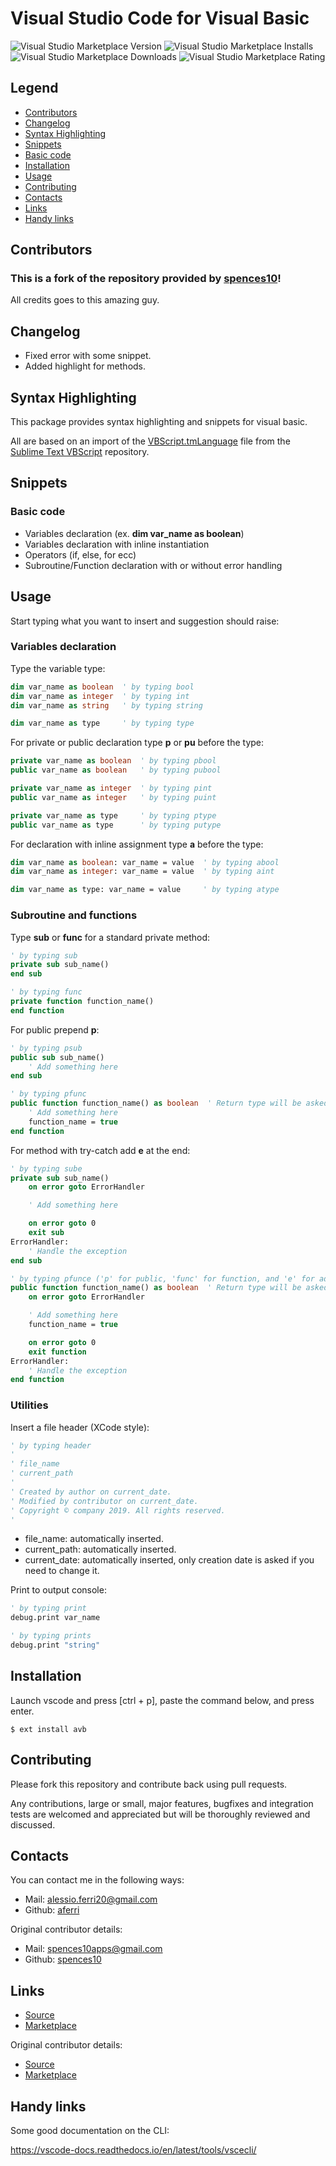 # Visual Studio Code for Visual Basic

![Visual Studio Marketplace Version](https://img.shields.io/visual-studio-marketplace/v/aferri.avb?color=brightgreen&label=version&logo=visual-studio-code)
![Visual Studio Marketplace Installs](https://img.shields.io/visual-studio-marketplace/i/aferri.avb?color=blueviolet&label=installs&logo=visual-studio-code)
![Visual Studio Marketplace Downloads](https://img.shields.io/visual-studio-marketplace/d/aferri.avb?color=blue&label=downloads&logo=visual-studio-code)
![Visual Studio Marketplace Rating](https://img.shields.io/visual-studio-marketplace/r/aferri.avb?color=yellow&label=rating&logo=visual-studio-code)

## Legend
- [Contributors](#contributors)
- [Changelog](#changelog)
- [Syntax Highlighting](#syntax-highlighting)
- [Snippets](#snippets)
- [Basic code](#basic-code)
- [Installation](#installation)
- [Usage](#usage)
- [Contributing](#contributing)
- [Contacts](#contacts)
- [Links](#links)
- [Handy links](#handy-links)


## Contributors

### This is a fork of the repository provided by [spences10](https://github.com/spences10)!
All credits goes to this amazing guy.


## Changelog

- Fixed error with some snippet.
- Added highlight for methods.


## Syntax Highlighting

This package provides syntax highlighting and snippets for visual basic.

All are based on an import of the [VBScript.tmLanguage](https://github.com/SublimeText/VBScript/blob/master/VBScript.tmLanguage)
file from the [Sublime Text VBScript](https://github.com/SublimeText/VBScript) repository.


## Snippets

### Basic code
- Variables declaration (ex. **dim var_name as boolean**)
- Variables declaration with inline instantiation
- Operators (if, else, for ecc)
- Subroutine/Function declaration with or without error handling

## Usage

Start typing what you want to insert and suggestion should raise:

### Variables declaration

Type the variable type:

```vb
dim var_name as boolean  ' by typing bool
dim var_name as integer  ' by typing int
dim var_name as string   ' by typing string

dim var_name as type     ' by typing type
```

For private or public declaration type **p** or **pu** before the type:

```vb
private var_name as boolean  ' by typing pbool
public var_name as boolean   ' by typing pubool

private var_name as integer  ' by typing pint
public var_name as integer   ' by typing puint

private var_name as type     ' by typing ptype
public var_name as type      ' by typing putype
```

For declaration with inline assignment type **a** before the type:

```vb
dim var_name as boolean: var_name = value  ' by typing abool
dim var_name as integer: var_name = value  ' by typing aint

dim var_name as type: var_name = value     ' by typing atype
```

### Subroutine and functions

Type **sub** or **func** for a standard private method:

```vb
' by typing sub
private sub sub_name()
end sub

' by typing func
private function function_name()
end function
```

For public prepend **p**:

```vb
' by typing psub
public sub sub_name()
    ' Add something here
end sub

' by typing pfunc
public function function_name() as boolean  ' Return type will be asked when inserting the snippet
    ' Add something here
    function_name = true
end function
```

For method with try-catch add **e** at the end:

```vb
' by typing sube
private sub sub_name()
    on error goto ErrorHandler

    ' Add something here

    on error goto 0
    exit sub
ErrorHandler:
    ' Handle the exception
end sub

' by typing pfunce ('p' for public, 'func' for function, and 'e' for add error handling)
public function function_name() as boolean  ' Return type will be asked when inserting the snippet
    on error goto ErrorHandler

    ' Add something here
    function_name = true

    on error goto 0
    exit function
ErrorHandler:
    ' Handle the exception
end function
```

### Utilities

Insert a file header (XCode style):

```vb
' by typing header
'
' file_name
' current_path
'
' Created by author on current_date.
' Modified by contributor on current_date.
' Copyright © company 2019. All rights reserved.
'
```
- file_name: automatically inserted.
- current_path: automatically inserted.
- current_date: automatically inserted, only creation date is asked if you need to change it.

Print to output console:

```vb
' by typing print
debug.print var_name

' by typing prints
debug.print "string"
```

## Installation

Launch vscode and press [ctrl + p], paste the command below, and press enter.

```
$ ext install avb
```

## Contributing

Please fork this repository and contribute back using pull requests.

Any contributions, large or small, major features, bugfixes and
integration tests are welcomed and appreciated but will be thoroughly
reviewed and discussed.

## Contacts

You can contact me in the following ways:
- Mail: [alessio.ferri20@gmail.com](mailto:alessio.ferri20@gmail.com)
- Github: [aferri](https://github.com/aferri-alstom)

Original contributor details:
- Mail: [spences10apps@gmail.com](mailto:spences10apps@gmail.com)
- Github: [spences10](https://github.com/spences10)

## Links

- [Source](https://github.com/aferri-alstom/vscode-vba)
- [Marketplace](https://marketplace.visualstudio.com/items?itemName=aferri.avb)

Original contributor details:
- [Source](https://github.com/spences10/vscode-vba)
- [Marketplace](https://marketplace.visualstudio.com/items?itemName=spences10.VBA)

## Handy links

Some good documentation on the CLI:

https://vscode-docs.readthedocs.io/en/latest/tools/vscecli/
